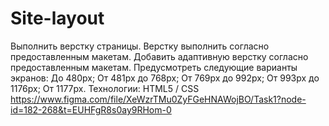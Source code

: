 # Site-layout
Выполнить верстку страницы. Верстку выполнить согласно предоставленным макетам. Добавить адаптивную верстку согласно предоставленным макетам. Предусмотреть следующие варианты экранов: До 480px; От 481px до 768px; От 769px до 992px; От 993px до 1176px; От 1177px. Технологии: HTML5 / CSS https://www.figma.com/file/XeWzrTMu0ZyFGeHNAWojBO/Task1?node-id=182-268&t=EUHFgR8s0ay9RHom-0
